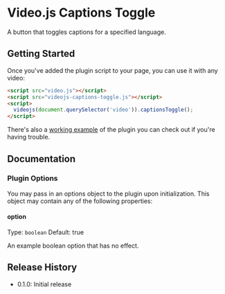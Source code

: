 # Video.js Captions Toggle

A button that toggles captions for a specified language.

## Getting Started

Once you've added the plugin script to your page, you can use it with any video:

```html
<script src="video.js"></script>
<script src="videojs-captions-toggle.js"></script>
<script>
  videojs(document.querySelector('video')).captionsToggle();
</script>
```

There's also a [working example](example.html) of the plugin you can check out if you're having trouble.

## Documentation
### Plugin Options

You may pass in an options object to the plugin upon initialization. This
object may contain any of the following properties:

#### option
Type: `boolean`
Default: true

An example boolean option that has no effect.

## Release History

 - 0.1.0: Initial release
